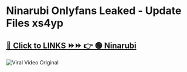 
 # Ninarubi Onlyfans Leaked - Update Files xs4yp

## <h2><a href="https://clipsfans.com/Ninarubi&ref=git">🔗 Click to LINKS ⏩⏩ 👉 🟢 Ninarubi </a></h2>

<a href="https://clipsfans.com/Ninarubi&ref=git" rel="nofollow" data-target="animated-image.originalLink"><img src="https://i.ibb.co.com/xMMVF88/686577567.gif" alt="Viral Video Original" style="max-width: 100%; display: inline-block;" data-target="animated-image.originalImage"></a>

